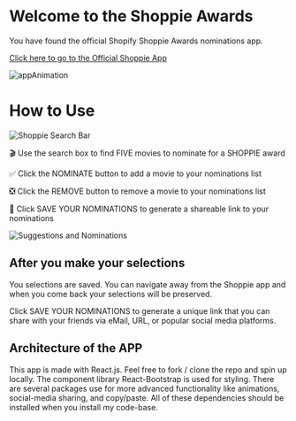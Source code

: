 # Welcome to the Shoppie Awards

You have found the official Shopify Shoppie Awards nominations app. 

[Click here to go to the Official Shoppie App](http://shopify-shoppies-2020.herokuapp.com/)


![appAnimation](http://shopify-shoppies-2020.herokuapp.com/SHoppieGIF%20(1).gif)

# How to Use 
![Shoppie Search Bar](http://shopify-shoppies-2020.herokuapp.com/search.png)

🎬 Use the search box to find FIVE movies to nominate for a SHOPPIE award

✅ Click the NOMINATE button to add a movie to your nominations list

❎ Click the REMOVE button to remove a movie to your nominations list

💾 Click SAVE YOUR NOMINATIONS to generate a shareable link to your nominations

![Suggestions and Nominations](http://shopify-shoppies-2020.herokuapp.com/suggnom.png)

## After you make your selections

You selections are saved. You can navigate away from the Shoppie app and when you come back your selections will be preserved. 

Click  SAVE YOUR NOMINATIONS to generate a unique link that you can share with your friends via eMail, URL, or popular social media platforms. 

## Architecture of the APP

This app is made with React.js. Feel free to fork / clone the repo and spin up locally. The component library React-Bootstrap is used for styling. There are several packages use for more advanced functionality like animations, social-media sharing, and copy/paste. All of these dependencies should be installed when you install my code-base. 


